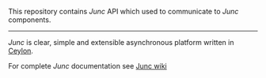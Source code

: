 This repository contains _Junc_ API which used to communicate to _Junc_ components.


***

_Junc_ is clear, simple and extensible asynchronous platform written in [Ceylon](http://ceylon-lang.org/).  

For complete _Junc_ documentation see [Junc wiki](https://github.com/JuncDev/Junc-wiki/wiki)

